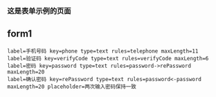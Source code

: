 ### 这是表单示例的页面

## form1

``` form width=800 url=/api/client/register {style="color:red;"}
label=手机号码 key=phone type=text rules=telephone maxLength=11
label=验证码 key=verifyCode type=text rules=verifyCode maxLength=6
label=密码 key=password type=text rules=password->rePassword maxLength=20
label=确认密码 key=rePassword type=text rules=password<-password maxLength=20 placeholder=两次输入密码保持一致
```
